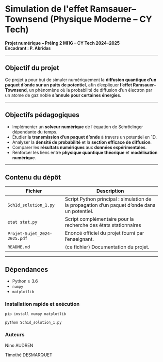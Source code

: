 # Simulation de l'effet Ramsauer–Townsend (Physique Moderne – CY Tech)

**Projet numérique – PréIng 2 MI1G – CY Tech 2024–2025**  
**Encadrant : P. Akridas**

---

## Objectif du projet

Ce projet a pour but de simuler numériquement la **diffusion quantique d’un paquet d’onde sur un puits de potentiel**, afin d’expliquer **l’effet Ramsauer–Townsend**, un phénomène où la probabilité de diffusion d’un électron par un atome de gaz noble **s’annule pour certaines énergies**.

---

## Objectifs pédagogiques

- Implémenter un **solveur numérique** de l'équation de Schrödinger dépendante du temps.
- Étudier la **transmission d’un paquet d’onde** à travers un potentiel en 1D.
- Analyser la **densité de probabilité** et la **section efficace de diffusion**.
- Comparer les **résultats numériques** aux **données expérimentales**.
- Renforcer les liens entre **physique quantique théorique** et **modélisation numérique**.

---

## Contenu du dépôt

| Fichier                      | Description                                                                 |
|-----------------------------|-----------------------------------------------------------------------------|
| `Sch1d_solution_1.py`       | Script Python principal : simulation de la propagation d’un paquet d’onde dans un potentiel. |
| `etat stat.py`                 | Script complémentaire pour la recherche des états stationnaires                                      |
| `Projet-Sujet_2024-2025.pdf`| Enoncé officiel du projet fourni par l’enseignant.                          |
| `README.md`                 | (ce fichier) Documentation du projet.                                      |

---

## Dépendances

- Python ≥ 3.6  
- `numpy`
- `matplotlib`  

### Installation rapide et exécution

`pip install numpy matplotlib`

`python Sch1d_solution_1.py`

### Auteurs


Nino AUDREN

Timothé DESMARQUET
